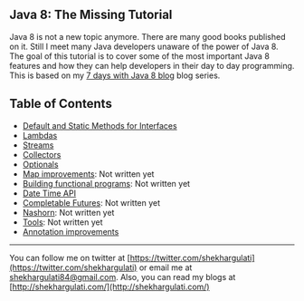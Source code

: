 Java 8: The Missing Tutorial
--------------

Java 8 is not a new topic anymore. There are many good books published on it. Still I meet many Java developers unaware of the power of Java 8. The goal of this tutorial is to cover some of the most important Java 8 features and how they can help developers in their day to day programming. This is based on my [7 days with Java 8 blog](http://shekhargulati.com/7-days-with-java-8/) blog series.

## Table of Contents

* [Default and Static Methods for Interfaces](./01-default-static-interface-methods.md)
* [Lambdas](./02-lambdas.md)
* [Streams](./03-streams.md)
* [Collectors](./04-collectors.md)
* [Optionals](./05-optionals.md)
* [Map improvements](./06-map.md): Not written yet
* [Building functional programs](./07-building-functional-programs.md): Not written yet
* [Date Time API](./08-date-time-api.md)
* [Completable Futures](./09-completable-futures.md): Not written yet
* [Nashorn](./10-nashorn.md): Not written yet
* [Tools](./11-tools.md): Not written yet
* [Annotation improvements](./12-annotations.md)

-----------
You can follow me on twitter at [https://twitter.com/shekhargulati](https://twitter.com/shekhargulati) or email me at <shekhargulati84@gmail.com>. Also, you can read my blogs at [http://shekhargulati.com/](http://shekhargulati.com/)
